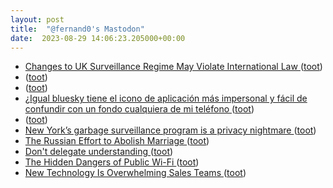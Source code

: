 ```yaml
---
layout: post
title:  "@fernand0's Mastodon"
date:  2023-08-29 14:06:23.205000+00:00
---
```

*  [Changes to UK Surveillance Regime May Violate International Law ](https://www.justsecurity.org/87615/changes-to-uk-surveillance-regime-may-violate-international-law) ([toot](https://mastodon.social/@fernand0/110973287333873586))
*  [ ](https://mastodon.social/users/fernand0/statuses/110973181568371275/activity) ([toot](https://mastodon.social/users/fernand0/statuses/110973181568371275/activity))
*  [ ](https://hispagatos.space/@moribundo) ([toot](https://mastodon.social/@fernand0/110973180374664672))
*  [¿Igual bluesky tiene el icono de aplicación más impersonal y fácil de confundir con un fondo cualquiera de mi teléfono ](https://mastodon.social/@fernand0/110972757064261178) ([toot](https://mastodon.social/@fernand0/110972757064261178))
*  [ ](https://hispagatos.space/@moribundo) ([toot](https://mastodon.social/@fernand0/110972724736467594))
*  [New York’s garbage surveillance program is a privacy nightmare  ](https://www.fastcompany.com/90943255/new-york-garbage-surveillance-program-is) ([toot](https://mastodon.social/@fernand0/110972621234208686))
*  [The Russian Effort to Abolish Marriage ](https://www.theatlantic.com/magazine/archive/1926/07/the-russian-effort-to-abolish-marriage/306295) ([toot](https://mastodon.social/@fernand0/110972424659568214))
*  [Don't delegate understanding ](https://stephanango.com/understan) ([toot](https://mastodon.social/@fernand0/110972155610281092))
*  [The Hidden Dangers of Public Wi-Fi ](https://thehackernews.com/2023/08/the-hidden-dangers-of-public-wi-fi.htm) ([toot](https://mastodon.social/@fernand0/110971951575279014))
*  [New Technology Is Overwhelming Sales Teams ](https://hbr.org/2023/08/new-technology-is-overwhelming-sales-team) ([toot](https://mastodon.social/@fernand0/110971709763957757))
